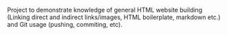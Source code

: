 Project to demonstrate knowledge of general HTML website building (Linking direct and indirect links/images, HTML boilerplate, markdown etc.) and Git usage (pushing, commiting, etc). 
